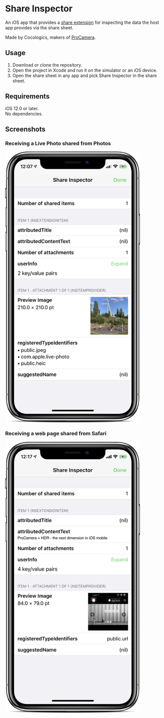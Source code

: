 #  Share Inspector

An iOS app that provides a [share extension](https://developer.apple.com/design/human-interface-guidelines/ios/extensions/sharing-and-actions/) for inspecting the data the host app provides via the share sheet.

Made by Cocologics, makers of [ProCamera](https://www.procamera-app.com).

## Usage

1. Download or clone the repository.
2. Open the project in Xcode and run it on the simulator or an iOS device.
3. Open the share sheet in any app and pick Share Inspector in the share sheet.

## Requirements

iOS 12.0 or later.<br>
No dependencies.

## Screenshots

### Receiving a Live Photo shared from Photos

<img src="screenshots/Device-PhotosApp-LivePhoto.png" width="434" height="872" alt="Share Inspector receiving a Live Photo shared from Photos">

### Receiving a web page shared from Safari

<img src="screenshots/Device-Safari-WebPage.png" width="434" height="872" alt="Share Inspector receiving a web page shared from Safari">
